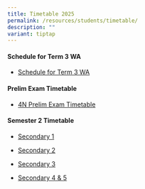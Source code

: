 ```yaml
---
title: Timetable 2025
permalink: /resources/students/timetable/
description: ""
variant: tiptap
---
```

<h4><strong>Schedule for Term 3 WA</strong></h4>
<ul data-tight="true" class="tight">
<li>
<p><a href="/files/Timetable/2025Term3WA2.pdf" rel="noopener nofollow" target="_blank">Schedule for Term 3 WA</a>
</p>
</li>
</ul>
<h4><strong>Prelim Exam Timetable</strong></h4>
<ul data-tight="true" class="tight">
<li>
<p><a href="/files/Timetable/4NPrelimsf.pdf" rel="noopener nofollow" target="_blank">4N Prelim Exam Timetable</a>
</p>
</li>
</ul>
<h4><strong>Semester 2 Timetable</strong></h4>
<ul data-tight="true" class="tight">
<li>
<p><a href="/files/Timetable/S2S1Timetable.pdf" rel="noopener nofollow" target="_blank">Secondary 1</a>
</p>
</li>
<li>
<p><a href="/files/Timetable/S2S2Timetable.pdf" rel="noopener nofollow" target="_blank">Secondary 2</a>
</p>
</li>
<li>
<p><a href="/files/Timetable/S2S3Timetable.pdf" rel="noopener nofollow" target="_blank">Secondary 3</a>
</p>
</li>
<li>
<p><a href="/files/Timetable/S2S45Timetable.pdf" rel="noopener nofollow" target="_blank">Secondary 4 &amp; 5</a>
</p>
<h4></h4>
</li>
</ul>
<p></p>